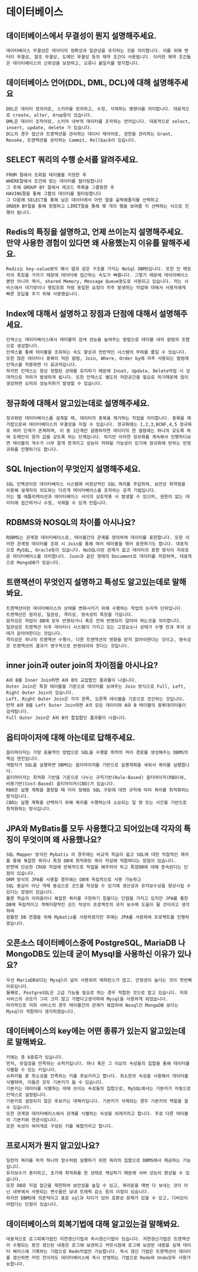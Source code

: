 # 데이터베이스

## 데이터베이스에서 무결성이 뭔지 설명해주세요.

```
데이터베이스 무결성은 데이터의 정확성과 일관성을 유지하는 것을 의미합니다. 이를 위해 엔터티 무결성, 참조 무결성, 도메인 무결성 등의 제약 조건이 사용됩니다. 이러한 제약 조건들은 데이터베이스의 신뢰성을 보장하고, 오류나 불일치를 방지합니다.
```

## 데이터베이스 언어(DDL, DML, DCL)에 대해 설명해주세요

```
DDL은 데이터 정의어로, 스키마를 정의하고, 수정, 삭제하는 명령어를 의미합니다. 대표적으로 create, alter, drop등이 있습니다.
DML은 데이터 조작어로, 스키마 내부의 데이터를 조작하는 언어입니다. 대표적으로 select, insert, update, delete 가 있습니다.
DCL의 경우 접근과 트랜잭션을 관리하는 데이터 제어어로, 권한을 관리하는 Grant, Revoke, 트랜잭션을 관리하는 Commit, Rollback이 있습니다.
```

## SELECT 쿼리의 수행 순서를 알려주세요.

```
FROM 절에서 조회할 테이블을 지정한 후
WHERE절에서 조건에 맞는 데이터를 필터링합니다
그 후에 GROUP BY 절에서 레코드 목록을 그룹핑한 후
HAVING절을 통해 그룹의 데이터를 필터링합니다
그 다음에 SELECT를 통해 남은 데이터에서 어떤 열을 출력해줄지를 선택하고
ORDER BY절을 통해 정렬하고 LIMIT절을 통해 몇 개의 행을 보여줄 지 선택하는 식으로 진행이 됩니다.
```

## Redis의 특징을 설명하고, 언제 쓰이는지 설명해주세요. 만약 사용한 경험이 있다면 왜 사용했는지 이유를 말해주세요.

```
Redis는 key-value쌍의 해시 맵과 같은 구조를 가지는 NoSql DBMS입니다. 또한 인 메모리의 특징을 가지기 때문에 데이터에 접근하는 속도가 빠릅니다. 그렇기 때문에 데이터베이스뿐만 아니라 캐시, shared Memory, Message Queue용도로 사용되고 있습니다. 저는 서비스에서 대기방이나 랭킹조회 처럼 동일한 요청이 자주 발생하는 작업에 대해서 사용자에게 빠른 응답을 주기 위해 사용했습니다.
```

## Index에 대해서 설명하고 장점과 단점에 대해서 설명해주세요.

```
인덱스는 데이터베이스에서 테이블의 검색 성능을 높여주는 방법으로 테이블 내의 칼럼의 조합으로 생성합니다.
인덱스를 통해 테이블을 조회하는 속도 향상과 전반적인 시스템의 부하를 줄일 수 있습니다. 또한 많은 데이터나 중복이 적은 칼럼, Join, Where, Order by에 자주 사용되는 칼럼에 인덱스를 적용하면 더 효과적입니다.
하지만 인덱스는 항상 정렬된 상태를 유지하기 때문에 Inset, Update, Delete작업 시 상대적으로 저하가 발생하게 됩니다. 또한 인덱스도 별도의 저장공간을 필요로 하기때문에 많이 생성하면 오히려 성능저하가 발생할 수 있습니다.
```

## 정규화에 대해서 알고있는데로 설명해주세요.

```
정규화란 데이터베이스를 설계할 때, 데이터의 중복을 제거하는 작업을 의미합니다. 중복을 제거함으로써 데이터베이스의 무결성을 지킬 수 있습니다. 정규화에는 1,2,3,BCNF,4,5 정규화로 여러 단계가 존재하며, 이 중 1단계만 설명하자면 데이터의 한 컬럼에는 하나의 갖도록 하여 도메인이 원자 값을 갖도록 하는 단계입니다. 하지만 이러한 정규화를 계속해서 진행하다보면 테이블의 개수가 너무 잘게 쪼개지고 성능이 저하될 가능성이 있기에 정규화에 반하는 반정규화를 진행하기도 합니다.
```

## SQL Injection이 무엇인지 설명해주세요.

```
SQL 인젝션이란 데이터베이스 시스템에 비정상적인 SQL 쿼리를 주입하여, 보안상 취약점을 이용해 설계자의 의도와는 다르게 데이터베이스를 조작하는 공격 기법입니다.
이는 웹 애플리케이션과 데이터베이스 사이의 상호작용 시 발생할 수 있으며, 권한이 없는 데이터에 접근하거나 수정, 삭제할 수 있게 만듭니다.
```

## RDBMS와 NOSQL의 차이를 아시나요?

```
RDBMS는 관계형 데이터베이스로, 테이블간의 관계를 정의하여 데이터를 표현합니다. 또한 이러한 관계형 데이터를 조회 시 Join을 통해 여러 테이블을 엮어 표현하기도 합니다. 대표적으로 MySQL, Oracle등이 있습니다. NoSQL이란 관계가 없고 데이터의 표현 방식이 자유로운 데이터베이스를 의미합니다. Json과 같은 형태의 Document로 데이터를 저장하며, 대표적으로 MongoDB가 있습니다.
```

## 트랜잭션이 무엇인지 설명하고 특성도 알고있는데로 말해봐요.

```
트랜잭션이란 데이터베이스의 상태를 변화시키기 위해 수행하는 작업의 논리적 단위입니다.
트랜잭션은 원자성, 일관성, 격리성, 영속성의 특징을 가집니다.
원자성은 작업이 DB에 모두 반영되거나 혹은 전혀 반영되지 않아야 하는것을 의미합니다.
일관성은 트랜잭션 이후 데이터나 시스템이 가지고 있는 고정요소나 상태가 수행 전과 후의 상태가 같아야한다는 것입니다.
격리성은 하나의 트랜잭션 수행시, 다른 트랜잭션의 영향을 받지 않아야한다는 것이고, 영속성은 트랜잭션의 결과가 영구적으로 반영되어야 한다는 것입니다.
```

## inner join과 outer join의 차이점을 아시나요?

```
A와 B를 Inner Join하면 A와 B의 교집합인 결과물이 나옵니다.
Outer Join은 특정 테이블을 기준으로 데이터를 보여주는 Join 방식으로 Full, Left, Right Outer Join이 있습니다.
Left, Right Outer Join은 각각 왼쪽, 오른쪽 테이블을 기준으로 조인하는 것입니다.
만약 A와 B를 Left Outer Join하면 A의 모든 데이터와 A와 B 테이블의 중복데이터들이 검색됩니다.
Full Outer Join은 A와 B의 합집합인 결과물이 나옵니다.
```

## 옵티마이저에 대해 아는데로 답해주세요.

```
옵티마이저는 가장 효율적인 방법으로 SQL을 수행할 최적의 처리 경로를 생성해주는 DBMS의 핵심 엔진입니다.
개발자가 SQL을 실행하면 DBMS는 옵티마이저를 기반으로 실행계획을 세워서 쿼리를 실행합니다.
옵티마이저는 최적화 기반을 기준으로 나누는 규칙기반(Rule-Based) 옵티마이저(RBO)와, 비용기반(Cost-Based) 옵티마이저(CBO)가 있습니다.
RBO은 실행 계획을 결정할 때 미리 정해둔 SQL 구문에 대한 규칙에 따라 쿼리를 최적화하는 방식입니다.
CBO는 실행 계획을 선택하기 위해 쿼리를 수행하는데 소요되는 일 량 또는 시간을 기반으로 최적화하는 방식입니다.
```

## JPA와 MyBatis를 모두 사용했다고 되어있는데 각자의 특징이 무엇이며 왜 사용했나요?

```
SQL Mapper 방식인 Mybatis 의 경우에는 비교적 학습이 쉽고 SQL에 대한 직접적인 제어를 통해 복잡한 쿼리나 특정 DB에 최적화된 쿼리 작성에 적합하다는 장점이 있습니다.
반면에 단순한 CRUD 작업에 반복적으로 작업을 해주어야 하고 특정DB에 대해 종속된다는 단점이 있습니다.
ORM 방식의 JPA를 사용할 경우에는 DB에 독립적으로 사용 가능하고
SQL 중심이 아닌 객체 중심으로 코드를 작성할 수 있기에 생산성과 유지보수성을 향상시킬 수 있다는 장점이 있습니다.
물론 학습의 어려움이나 복잡한 쿼리를 구현하기 힘들다는 단점을 가지고 있지만 JPA를 통한 DB에 독립적이고 객체지향적인 코드 작성이 프로젝트의 유지 보수에 도움이 될 것이라고 생각하여
원활한 DB 연결을 위해 Mybatis를 사용하였지만 후에는 JPA를 사용하여 프로젝트를 진행하였습니다.
```

## 오픈소스 데이터베이스중에 PostgreSQL, MariaDB 나 MongoDB도 있는데 굳이 Mysql을 사용하신 이유가 있나요?

```
우선 MariaDB보다는 Mysql이 널리 사용되어 레퍼런스가 많고, 안정성이 높다는 것이 첫번째 이유입니다.
둘째로, PostgreSQL은 고급 기능을 필요로 하는 경우 적합한 것으로 알고 있습니다. 저희 서비스의 규모가 그리 크지 않고 가볍다고생각하여 Mysql을 사용하게 되었습니다.
마지막으로 저희 서비스의 경우 테이블간의 관계가 복잡하여 Nosql인 MongoDB 보다는 Mysql이 적합하다 생각하였습니다.
```

## 데이터베이스의 key에는 어떤 종류가 있는지 알고있는데로 말해봐요.

```
키에는 총 6종류가 있습니다.
먼저, 유일성을 만족하는 슈퍼키입니다. 하나 혹은 그 이상의 속성들의 집합을 통해 데이터를 식별할 수 있는 키입니다.
슈퍼키들 중 최소성을 만족하는 키를 후보키라고 합니다. 최소한의 속성을 사용해서 데이터를 식별하며, 이들은 모두 기본키가 될 수 있습니다.
기본키는 데이터를 식별하는 데에 쓰이는 속성들의 집합으로, MySQL에서는 기본키가 자동으로 인덱스로 설정됩니다.
기본키로 설정되지 않은 후보키는 대체키입니다. 기본키가 삭제되는 경우 기본키의 역할을 할 수 있습니다.
또한 관계형 데이터베이스에서 관계를 식별하는 속성을 외래키라고 합니다. 주로 다른 테이블의 기본키와 연관시킵니다.
또한 속성이 여러개로 구성된 키를 복합키라고 합니다.
```

## 프로시저가 뭔지 알고있나요?

```
일련의 쿼리를 마치 하나의 함수처럼 실행하기 위한 쿼리의 집합으로 DBMS에서 제공하는 기능입니다.
유지보수가 용이하고, 초기에 최적화를 한 상태로 캐싱하기 때문에 서버 성능이 향상될 수 있습니다.
또한 DB로 직접 접근을 제한하여 보안성을 높일 수 있고, 쿼리문을 매번 다 보내는 것이 아닌 내부에서 사용되는 변수들만 보내 트래픽 감소 등의 이점이 있습니다.
하지만 DBMS에 의존적이고 표준 sql과 차이가 있어 호환성 문제가 있을 수 있고, 디버깅이 어렵다는 단점이 있습니다.
```

## 데이터베이스의 회복기법에 대해 알고있는걸 말해봐요.

```
대표적으로 로그회복기법인 지연갱신기법과 즉시갱신기법이 있습니다. 지연갱신기법은 트랜잭션이 수행되는 동안 갱신된 내용은 로그에 보관하고 커밋시점에 로그에 보관된 내용을 실제 데이터 베이스에 기록하는 기법으로 Redo작업만 가능합니다. 즉시 갱신 기법은 트랜잭션이 데이터를 갱신하면 커밋 전이라도 데이터베이스에 즉시 반영하는 기법으로 Redo와 Undo모두 사용가능합니다.
```
